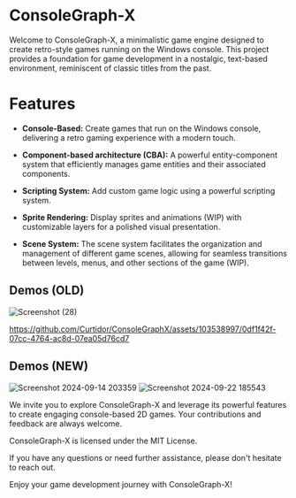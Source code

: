 # ConsoleGraph-X


Welcome to ConsoleGraph-X, a minimalistic game engine designed to create retro-style games running on the Windows console. This project provides a foundation for game development in a nostalgic, text-based environment, reminiscent of classic titles from the past.

# Features
* **Console-Based:** Create games that run on the Windows console, delivering a retro gaming experience with a modern touch.

* **Component-based architecture (CBA):** A powerful entity-component system that efficiently manages game entities and their associated components.
  
* **Scripting System:** Add custom game logic using a powerful scripting system.

* **Sprite Rendering:** Display sprites and animations (WIP) with customizable layers for a polished visual presentation.

* **Scene System:** The scene system facilitates the organization and management of different game scenes, allowing for seamless transitions between levels, menus, and other sections of the game (WIP).

## Demos (OLD)
![Screenshot (28)](https://github.com/Curtidor/ConsoleGraphX/assets/103538997/6cc061ea-79d0-41e6-b3f2-f4d2a7d2e323)

https://github.com/Curtidor/ConsoleGraphX/assets/103538997/0df1f42f-07cc-4764-ac8d-07ea05d76cd7

## Demos (NEW)
![Screenshot 2024-09-14 203359](https://github.com/user-attachments/assets/04c1aa56-a1cb-43ff-ba05-a9bba20b026e)
![Screenshot 2024-09-22 185543](https://github.com/user-attachments/assets/65ae0ffe-dae5-46aa-9496-19f61166fb24)

We invite you to explore ConsoleGraph-X and leverage its powerful features to create engaging console-based 2D games. Your contributions and feedback are always welcome.

ConsoleGraph-X is licensed under the MIT License.

If you have any questions or need further assistance, please don't hesitate to reach out.

Enjoy your game development journey with ConsoleGraph-X!
